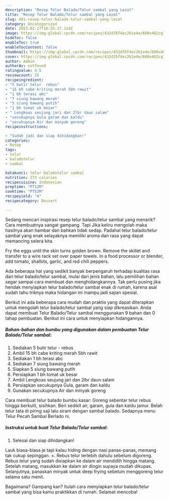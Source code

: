 ```yaml
---
description: "Resep Telur Balado/Telur sambal yang Lezat"
title: "Resep Telur Balado/Telur sambal yang Lezat"
slug: 401-resep-telur-balado-telur-sambal-yang-lezat
category: Uncategorized
date: 2023-02-27T16:55:17.114Z
image: https://img-global.cpcdn.com/recipes/432d35f4ec2b1e4e/680x482cq70/telur-baladotelur-sambal-foto-resep-utama.jpg
hideToc: false
enableToc: true
enableTocContent: false
thumbnail: https://img-global.cpcdn.com/recipes/432d35f4ec2b1e4e/680x482cq70/telur-baladotelur-sambal-foto-resep-utama.jpg
cover: https://img-global.cpcdn.com/recipes/432d35f4ec2b1e4e/680x482cq70/telur-baladotelur-sambal-foto-resep-utama.jpg
author: Admin
authorAv: notfound
ratingvalue: 4.5
reviewcount: 25
recipeingredient:
- "5 butir telur  rebus"
- "15 bh cabe kriting merah 5bh rawit"
- "1 bh terasi abc"
- "7 siung bawang merah"
- "5 siung bawang putih"
- "1 bh tomat uk besar"
- " Lengkoas seujung jari dan 2lbr daun salam"
- "secukupnya Gula garam dan kaldu"
- "secukupnya Air dan minyak goreng"
recipeinstructions:

- "Sudah jadi dan siap dihidangkan!"
categories:
- Resep
tags:
- telur
- baladotelur
- sambal

katakunci: telur baladotelur sambal 
nutrition: 273 calories
recipecuisine: Indonesian
preptime: "PT12M"
cooktime: "PT52M"
recipeyield: "4"
recipecategory: Dessert

---
```



Sedang mencari inspirasi resep telur balado/telur sambal yang menarik? Cara membuatnya sangat gampang. Tapi Jika keliru mengolah maka hasilnya akan hambar dan bahkan tidak sedap. Padahal telur balado/telur sambal yang enak selayaknya memiliki aroma dan rasa yang dapat memancing selera kita.


Fry the eggs until the skin turns golden brown. Remove the skillet and transfer to a wire rack set over paper towels. In a food processor or blender, add tomato, shallots, garlic, and red chili peppers.

Ada beberapa hal yang sedikit banyak berpengaruh terhadap kualitas rasa dari telur balado/telur sambal, mulai dari jenis bahan, lalu pemilihan bahan segar sampai cara membuat dan menghidangkannya. Tak perlu pusing jika hendak menyiapkan telur balado/telur sambal enak di rumah, karena asal sudah tahu triknya maka hidangan ini mampu jadi sajian spesial.


Berikut ini ada beberapa cara mudah dan praktis yang dapat diterapkan untuk mengolah telur balado/telur sambal yang siap dikreasikan. Anda dapat membuat Telur Balado/Telur sambal menggunakan 9 bahan dan 0 tahap pembuatan. Berikut ini cara untuk menyiapkan hidangannya.

<!--inarticleads1-->

##### Bahan-bahan dan bumbu yang digunakan dalam pembuatan Telur Balado/Telur sambal:

1. Sediakan 5 butir telur - rebus
1. Ambil 15 bh cabe kriting merah 5bh rawit
1. Sediakan 1 bh terasi abc
1. Sediakan 7 siung bawang merah
1. Siapkan 5 siung bawang putih
1. Persiapkan 1 bh tomat uk besar
1. Ambil  Lengkoas seujung jari dan 2lbr daun salam
1. Persiapkan secukupnya Gula, garam dan kaldu
1. Gunakan secukupnya Air dan minyak goreng


Cara membuat telur balado bumbu kasar: Goreng sebentar telur rebus hingga berkulit, sisihkan. Beri sedikit air, garam, gula dan kaldu jamur. Belah telur tata di piring saji lalu siram dengan sambal balado. Sedapnya menu Telur Pecah Sambal Berlado ni. 

<!--inarticleads2-->

##### Instruksi untuk buat Telur Balado/Telur sambal:


1. Selesai dan siap dihidangkan!

Lauk biasa-biasa je tapi kalau hiding dengan nasi panas-panas, memang tak cukup sepinggan. ×. Rebus telur terlebih dahulu sebelum digoreng. Rebus telur yang sudah disiapkan ke dalam air mendidih hingga matang. Setelah matang, masukkan ke dalam air dingin supaya mudah dikupas. Selanjutnya, panaskan minyak untuk deep frying sebelum menggoreng telur selama satu menit. 

Bagaimana? Gampang kan? Itulah cara menyiapkan telur balado/telur sambal yang bisa kamu praktikkan di rumah. Selamat mencoba!
